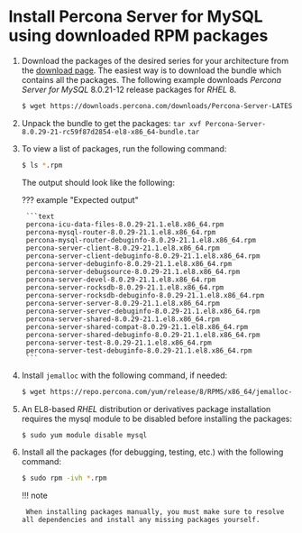 # Install Percona Server for MySQL using downloaded RPM packages

1. Download the packages of the desired series for your architecture from the
[download page](http://www.percona.com/downloads/Percona-Server-8.0/). The
easiest way is to download the bundle which contains all the packages. The following example downloads *Percona Server for MySQL* 8.0.21-12 release packages for *RHEL* 8.

	```{.bash data-prompt="$"}
	$ wget https://downloads.percona.com/downloads/Percona-Server-LATEST/Percona-Server-8.0.29-21/binary/redhat/8/x86_64/Percona-Server-8.0.29-21-rc59f87d2854-el8-x86_64-bundle.tar
	```

2. Unpack the bundle to get the packages: `tar xvf Percona-Server-8.0.29-21-rc59f87d2854-el8-x86_64-bundle.tar`

3. To view a list of packages, run the following command:

	```{.bash data-prompt="$"}
	$ ls *.rpm
	```
	The output should look like the following:
	
    ??? example "Expected output"

        ```text
        percona-icu-data-files-8.0.29-21.1.el8.x86_64.rpm
        percona-mysql-router-8.0.29-21.1.el8.x86_64.rpm
        percona-mysql-router-debuginfo-8.0.29-21.1.el8.x86_64.rpm
        percona-server-client-8.0.29-21.1.el8.x86_64.rpm
        percona-server-client-debuginfo-8.0.29-21.1.el8.x86_64.rpm
        percona-server-debuginfo-8.0.29-21.1.el8.x86_64.rpm
        percona-server-debugsource-8.0.29-21.1.el8.x86_64.rpm
        percona-server-devel-8.0.29-21.1.el8.x86_64.rpm
        percona-server-rocksdb-8.0.29-21.1.el8.x86_64.rpm
        percona-server-rocksdb-debuginfo-8.0.29-21.1.el8.x86_64.rpm
        percona-server-server-8.0.29-21.1.el8.x86_64.rpm
        percona-server-server-debuginfo-8.0.29-21.1.el8.x86_64.rpm
        percona-server-shared-8.0.29-21.1.el8.x86_64.rpm
        percona-server-shared-compat-8.0.29-21.1.el8.x86_64.rpm
        percona-server-shared-debuginfo-8.0.29-21.1.el8.x86_64.rpm
        percona-server-test-8.0.29-21.1.el8.x86_64.rpm
        percona-server-test-debuginfo-8.0.29-21.1.el8.x86_64.rpm
        ```
	

4. Install `jemalloc` with the following command, if needed:
	
	```{.bash data-prompt="$"}
	$ wget https://repo.percona.com/yum/release/8/RPMS/x86_64/jemalloc-3.6.0-1.el8.x86_64.rpm
	```

5. An EL8-based *RHEL* distribution or derivatives package installation requires the mysql module to be disabled before installing the packages:

	```{.bash data-prompt="$"}
	$ sudo yum module disable mysql
	```

6. Install all the packages (for debugging, testing, etc.) with the following command:

	```{.bash data-prompt="$"}
	$ sudo rpm -ivh *.rpm
	```

	!!! note
	
	    When installing packages manually, you must make sure to resolve all dependencies and install any missing packages yourself.